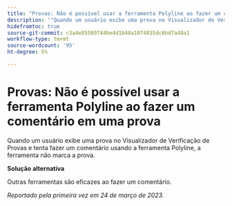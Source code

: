```yaml
---
title: "Provas: Não é possível usar a ferramenta Polyline ao fazer um comentário em uma prova"
description: '"Quando um usuário exibe uma prova no Visualizador de Verificação Linguística e tenta fazer um comentário usando a ferramenta Polyline, a ferramenta não marca a prova. “'
hidefromtoc: true
source-git-commit: c3a4e85589744be4d1b40a1074835dc6bd7a48a1
workflow-type: tm+mt
source-wordcount: '95'
ht-degree: 5%

---
```



# Provas: Não é possível usar a ferramenta Polyline ao fazer um comentário em uma prova

<!--This article is on the WF and WFP TOCs-->

Quando um usuário exibe uma prova no Visualizador de Verificação de Provas e tenta fazer um comentário usando a ferramenta Polyline, a ferramenta não marca a prova.

**Solução alternativa**

Outras ferramentas são eficazes ao fazer um comentário.

_Reportado pela primeira vez em 24 de março de 2023._

